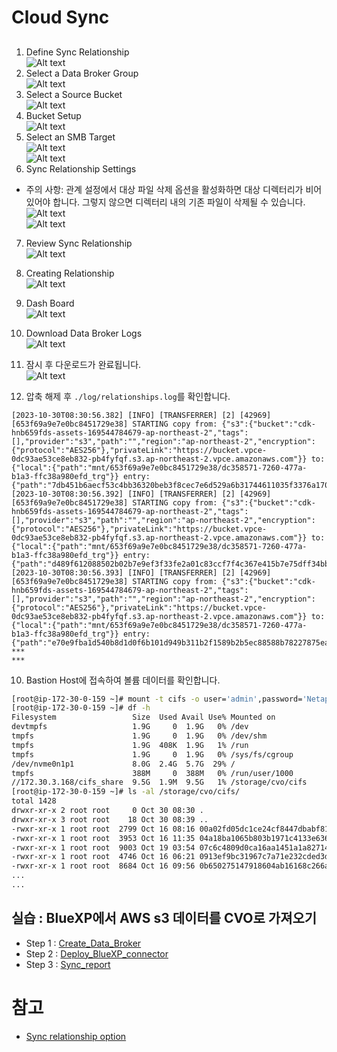 # Cloud Sync 

## 
1. Define Sync Relationship </br>
![Alt text](./Images/Create_Sync_relationship-0.png)
2. Select a Data Broker Group </br>
![Alt text](./Images/Create_Sync_relationship-1.png)
3. Select a Source Bucket </br>
![Alt text](./Images/Create_Sync_relationship-2.png)
4. Bucket Setup </br>
![Alt text](./Images/Create_Sync_relationship-3.png)
5. Select an SMB Target </br>
![Alt text](./Images/Create_Sync_relationship-4.png) </br>
![Alt text](./Images/Create_Sync_relationship-5.png)
6. Sync Relationship Settings </br>
- 주의 사항: 관계 설정에서 대상 파일 삭제 옵션을 활성화하면 대상 디렉터리가 비어 있어야 합니다. 그렇지 않으면 디렉터리 내의 기존 파일이 삭제될 수 있습니다. </br>
![Alt text](./Images/Create_Sync_relationship-6.png) </br>
![Alt text](./Images/Create_Sync_relationship-7.png)
7. Review Sync Relationship </br>
![Alt text](./Images/Create_Sync_relationship-8.png)
8. Creating Relationship </br>
![Alt text](./Images/Create_Sync_relationship-9.png)
9. Dash Board </br>
![Alt text](./Images/Create_Sync_relationship-10.png)
10. Download Data Broker Logs </br>
![Alt text](./Images/Create_Sync_relationship-11.png)
11. 잠시 후 다운로드가 완료됩니다. </br>
![Alt text](./Images/Create_Sync_relationship-12.png)

11. 압축 해제 후 ```./log/relationships.log```를 확인합니다.
```log
[2023-10-30T08:30:56.382] [INFO] [TRANSFERRER] [2] [42969] [653f69a9e7e0bc8451729e38] STARTING copy from: {"s3":{"bucket":"cdk-hnb659fds-assets-169544784679-ap-northeast-2","tags":[],"provider":"s3","path":"","region":"ap-northeast-2","encryption":{"protocol":"AES256"},"privateLink":"https://bucket.vpce-0dc93ae53ce8eb832-pb4fyfqf.s3.ap-northeast-2.vpce.amazonaws.com"}} to: {"local":{"path":"mnt/653f69a9e7e0bc8451729e38/dc358571-7260-477a-b1a3-ffc38a980efd_trg"}} entry: {"path":"7db451b6aecf53c4bb36320beb3f8cec7e6d529a6b31744611035f3376a17012.json","type":"FILE","size":1731,"mtimeSec":1697431442,"atimeSec":1697431442,"mode":33206,"uid":0,"gid":0,"tempEntryName":".7db451b6aecf53c4bb36320beb3f8cec7e6d529a6b31744611035f3376a17012.json_ygIcezP_netapp"}
[2023-10-30T08:30:56.392] [INFO] [TRANSFERRER] [2] [42969] [653f69a9e7e0bc8451729e38] STARTING copy from: {"s3":{"bucket":"cdk-hnb659fds-assets-169544784679-ap-northeast-2","tags":[],"provider":"s3","path":"","region":"ap-northeast-2","encryption":{"protocol":"AES256"},"privateLink":"https://bucket.vpce-0dc93ae53ce8eb832-pb4fyfqf.s3.ap-northeast-2.vpce.amazonaws.com"}} to: {"local":{"path":"mnt/653f69a9e7e0bc8451729e38/dc358571-7260-477a-b1a3-ffc38a980efd_trg"}} entry: {"path":"d489f612088502b02b7e9ef3f33fe2a01c83ccf7f4c367e415b7e75dff34bb36.json","type":"FILE","size":1853,"mtimeSec":1697441963,"atimeSec":1697441963,"mode":33206,"uid":0,"gid":0,"tempEntryName":".d489f612088502b02b7e9ef3f33fe2a01c83ccf7f4c367e415b7e75dff34bb36.json_KHJGNuJ_netapp"}
[2023-10-30T08:30:56.393] [INFO] [TRANSFERRER] [2] [42969] [653f69a9e7e0bc8451729e38] STARTING copy from: {"s3":{"bucket":"cdk-hnb659fds-assets-169544784679-ap-northeast-2","tags":[],"provider":"s3","path":"","region":"ap-northeast-2","encryption":{"protocol":"AES256"},"privateLink":"https://bucket.vpce-0dc93ae53ce8eb832-pb4fyfqf.s3.ap-northeast-2.vpce.amazonaws.com"}} to: {"local":{"path":"mnt/653f69a9e7e0bc8451729e38/dc358571-7260-477a-b1a3-ffc38a980efd_trg"}} entry: {"path":"e70e9fba1d540b8d1d0f6b101d949b311b2f1589b2b5ec88588b78227875eae6.json","type":"FILE","size":1949,"mtimeSec":1697450343,"atimeSec":1697450343,"mode":33206,"uid":0,"gid":0,"tempEntryName":".e70e9fba1d540b8d1d0f6b101d949b311b2f1589b2b5ec88588b78227875eae6.json_0o49daR_netapp"}
***
***
```

10. Bastion Host에 접속하여 볼륨 데이터를 확인합니다.
```bash
[root@ip-172-30-0-159 ~]# mount -t cifs -o user='admin',password='Netapp1!' //172.30.3.168/cifs_share /storage/cvo/cifs
[root@ip-172-30-0-159 ~]# df -h
Filesystem                 Size  Used Avail Use% Mounted on
devtmpfs                   1.9G     0  1.9G   0% /dev
tmpfs                      1.9G     0  1.9G   0% /dev/shm
tmpfs                      1.9G  408K  1.9G   1% /run
tmpfs                      1.9G     0  1.9G   0% /sys/fs/cgroup
/dev/nvme0n1p1             8.0G  2.4G  5.7G  29% /
tmpfs                      388M     0  388M   0% /run/user/1000
//172.30.3.168/cifs_share  9.5G  1.9M  9.5G   1% /storage/cvo/cifs
[root@ip-172-30-0-159 ~]# ls -al /storage/cvo/cifs/
total 1428
drwxr-xr-x 2 root root     0 Oct 30 08:30 .
drwxr-xr-x 3 root root    18 Oct 30 08:39 ..
-rwxr-xr-x 1 root root  2799 Oct 16 08:16 00a02fd05dc1ce24cf8447dbabf8132d03fc8ef592be9073803fca693e66b3b3.json
-rwxr-xr-x 1 root root  3953 Oct 16 11:35 04a18ba1065b803b1971c4133e6367331fd84a23a77678d2cc38e9c8309d1dcb.json
-rwxr-xr-x 1 root root  9003 Oct 19 03:54 07c6c4809d0ca16aa1451a1a82714e1a5671d895d53b047fcb9cbcc0b2111463.json
-rwxr-xr-x 1 root root  4746 Oct 16 06:21 0913ef9bc31967c7a71e232cded3d1f5ac973a53377163556cc0745755a5220e.json
-rwxr-xr-x 1 root root  8684 Oct 16 09:56 0b650275147918604ab16168c266a9ee58454a063ec7577223f800d991f14c15.json
...
...

```
## 실습 : BlueXP에서 AWS s3 데이터를 CVO로 가져오기
- Step 1 : [Create_Data_Broker](./Create_Data_Broker.md)
- Step 2 : [Deploy_BlueXP_connector](./Create_Sync_relationship.md)
- Step 3 : [Sync_report](./Sync_report.md)

# 참고
- [Sync relationship option](https://docs.netapp.com/us-en/bluexp-copy-sync/task-creating-relationships.html#create-other-types-of-sync-relationships)